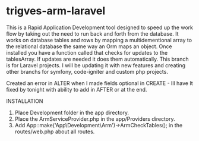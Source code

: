 # trigves-arm-laravel
This is a Rapid Application Development tool designed to speed up the work flow by taking out the need to run back and forth from the database. It works on database tables and rows by mapping a multidementional array to the relational database the same way an Orm maps an object. Once installed you have a function called that checks for updates to the tablesArray. If updates are needed it does them automatically. This branch is for Laravel projects. I will be updating it with new features and creating other branchs for symfony, code-igniter and custom php projects.

Created an error in ALTER when I made fields optional in CREATE - Ill have It fixed by tonight with ability to add in AFTER or at the end.

INSTALLATION
1) Place Development folder in the app directory.
2) Place the ArmServiceProvider.php in the app/Providers directory.
3) Add App::make('App\Development\Arm')->ArmCheckTables(); in the routes/web.php about all routes.